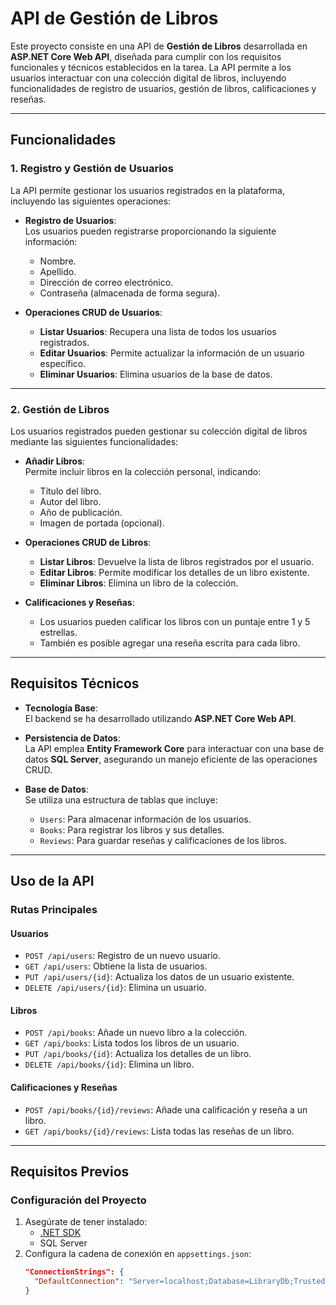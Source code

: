# API de Gestión de Libros

Este proyecto consiste en una API de **Gestión de Libros** desarrollada en **ASP.NET Core Web API**, diseñada para cumplir con los requisitos funcionales y técnicos establecidos en la tarea. La API permite a los usuarios interactuar con una colección digital de libros, incluyendo funcionalidades de registro de usuarios, gestión de libros, calificaciones y reseñas.

---

## Funcionalidades

### **1. Registro y Gestión de Usuarios**
La API permite gestionar los usuarios registrados en la plataforma, incluyendo las siguientes operaciones:

- **Registro de Usuarios**:  
  Los usuarios pueden registrarse proporcionando la siguiente información:  
  - Nombre.  
  - Apellido.  
  - Dirección de correo electrónico.  
  - Contraseña (almacenada de forma segura).  

- **Operaciones CRUD de Usuarios**:  
  - **Listar Usuarios**: Recupera una lista de todos los usuarios registrados.  
  - **Editar Usuarios**: Permite actualizar la información de un usuario específico.  
  - **Eliminar Usuarios**: Elimina usuarios de la base de datos.  

---

### **2. Gestión de Libros**
Los usuarios registrados pueden gestionar su colección digital de libros mediante las siguientes funcionalidades:

- **Añadir Libros**:  
  Permite incluir libros en la colección personal, indicando:  
  - Título del libro.  
  - Autor del libro.  
  - Año de publicación.  
  - Imagen de portada (opcional).

- **Operaciones CRUD de Libros**:  
  - **Listar Libros**: Devuelve la lista de libros registrados por el usuario.  
  - **Editar Libros**: Permite modificar los detalles de un libro existente.  
  - **Eliminar Libros**: Elimina un libro de la colección.

- **Calificaciones y Reseñas**:  
  - Los usuarios pueden calificar los libros con un puntaje entre 1 y 5 estrellas.  
  - También es posible agregar una reseña escrita para cada libro.  

---

## Requisitos Técnicos

- **Tecnología Base**:  
  El backend se ha desarrollado utilizando **ASP.NET Core Web API**.

- **Persistencia de Datos**:  
  La API emplea **Entity Framework Core** para interactuar con una base de datos **SQL Server**, asegurando un manejo eficiente de las operaciones CRUD.

- **Base de Datos**:  
  Se utiliza una estructura de tablas que incluye:
  - `Users`: Para almacenar información de los usuarios.
  - `Books`: Para registrar los libros y sus detalles.
  - `Reviews`: Para guardar reseñas y calificaciones de los libros.

---

## Uso de la API

### **Rutas Principales**

#### **Usuarios**
- `POST /api/users`: Registro de un nuevo usuario.  
- `GET /api/users`: Obtiene la lista de usuarios.  
- `PUT /api/users/{id}`: Actualiza los datos de un usuario existente.  
- `DELETE /api/users/{id}`: Elimina un usuario.

#### **Libros**
- `POST /api/books`: Añade un nuevo libro a la colección.  
- `GET /api/books`: Lista todos los libros de un usuario.  
- `PUT /api/books/{id}`: Actualiza los detalles de un libro.  
- `DELETE /api/books/{id}`: Elimina un libro.  

#### **Calificaciones y Reseñas**
- `POST /api/books/{id}/reviews`: Añade una calificación y reseña a un libro.  
- `GET /api/books/{id}/reviews`: Lista todas las reseñas de un libro.  

---

## Requisitos Previos

### **Configuración del Proyecto**
1. Asegúrate de tener instalado:
   - [.NET SDK](https://dotnet.microsoft.com/download)
   - SQL Server
2. Configura la cadena de conexión en `appsettings.json`:
   ```json
   "ConnectionStrings": {
     "DefaultConnection": "Server=localhost;Database=LibraryDb;Trusted_Connection=True;TrustServerCertificate=True;"
   }
